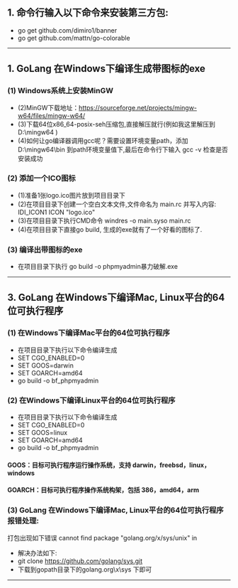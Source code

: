 ## 1. 命令行输入以下命令来安装第三方包:
- go get github.com/dimiro1/banner
- go get github.com/mattn/go-colorable
--------------------------------------------  


## 1. GoLang 在Windows下编译生成带图标的exe 
### (1) Windows系统上安装MinGW
- (2)MinGW下载地址：https://sourceforge.net/projects/mingw-w64/files/mingw-w64/
- (3)下载64位x86_64-posix-seh压缩包,直接解压就行(例如我这里解压到 D:\mingw64 )
- (4)如何让go编译器调用gcc呢？需要设置环境变量path，添加 D:\mingw64\bin 到path环境变量值下,最后在命令行下输入 gcc -v 检查是否安装成功

### (2) 添加一个ICO图标
* (1)准备1张logo.ico图片放到项目目录下
* (2)在项目目录下创建一个空白文本文件,文件命名为 main.rc 并写入内容: IDI_ICON1 ICON "logo.ico"
* (3)在项目目录下执行CMD命令 windres -o main.syso main.rc 
* (4)在项目目录下直接go build, 生成的exe就有了一个好看的图标了.

### (3) 编译出带图标的exe 
* 在项目目录下执行 go build -o phpmyadmin暴力破解.exe
--------------------------------------------  


## 3. GoLang 在Windows下编译Mac, Linux平台的64位可执行程序
### (1) 在Windows下编译Mac平台的64位可执行程序

- 在项目目录下执行以下命令编译生成
- SET CGO_ENABLED=0
- SET GOOS=darwin
- SET GOARCH=amd64
- go build -o bf_phpmyadmin
  
### (2) 在Windows下编译Linux平台的64位可执行程序
- 在项目目录下执行以下命令编译生成
- SET CGO_ENABLED=0
- SET GOOS=linux 
- SET GOARCH=amd64 
- go build -o bf_phpmyadmin

#### GOOS：目标可执行程序运行操作系统，支持 darwin，freebsd，linux，windows
#### GOARCH：目标可执行程序操作系统构架，包括 386，amd64，arm

### (3) GoLang 在Windows下编译Mac, Linux平台的64位可执行程序报错处理:
打包出现如下错误 cannot find package "golang.org/x/sys/unix" in 
- 解决办法如下:
- git clone https://github.com/golang/sys.git
- 下载到gopath目录下的golang.org\x\sys 下即可
--------------------------------------------  